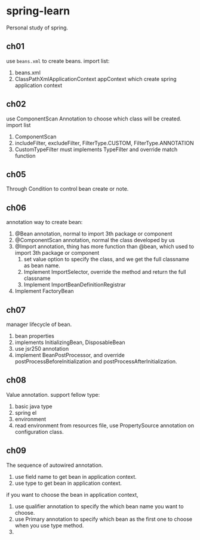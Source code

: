 # spring-learn
Personal study of spring.

## ch01
use `beans.xml` to create beans. import list:
1. beans.xml
2. ClassPathXmlApplicationContext appContext which create spring application context

## ch02
use ComponentScan Annotation to choose which class will be created. import list
1. ComponentScan
2. includeFilter, excludeFilter, FilterType.CUSTOM, FilterType.ANNOTATION
3. CustomTypeFilter must implements TypeFilter and override match function

## ch05
Through Condition to control bean create or note.

## ch06
annotation way to create bean:
1. @Bean annotation, normal to import 3th package or component
2. @ComponentScan annotation, normal the class developed by us
3. @Import annotation, thing has more function than @bean, which used to import 3th package or component
   1. set value option to specify the class, and we get the full classname as bean name.
   2. Implement ImportSelector, override the method and return the full classname
   3. Implement ImportBeanDefinitionRegistrar
4. Implement FactoryBean


## ch07
manager lifecycle of bean.
1. bean properties
2. implements InitializingBean, DisposableBean
3. use jsr250 annotation
4. implement BeanPostProcessor, and override postProcessBeforeInitialization and postProcessAfterInitialization.


## ch08
Value annotation. support fellow type:
1. basic java type
2. spring el
3. environment
4. read environment from resources file, use PropertySource annotation on configuration class.

## ch09
The sequence of autowired annotation.
1. use field name to get bean in application context.
2. use type to get bean in application context.

if you want to choose the bean in application context, 
1. use qualifier annotation to specify the which bean name you want to choose.
2. use Primary annotation to specify which bean as the first one to choose when you use type method.
3. 


